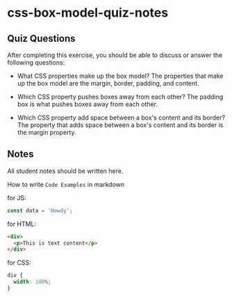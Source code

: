 # css-box-model-quiz-notes

## Quiz Questions

After completing this exercise, you should be able to discuss or answer the following questions:

- What CSS properties make up the box model?
  The properties that make up the box model are the margin, border, padding, and content.

- Which CSS property pushes boxes away from each other?
  The padding box is what pushes boxes away from each other.

- Which CSS property add space between a box's content and its border?
  The property that adds space between a box's content and its border is the margin property.

## Notes

All student notes should be written here.

How to write `Code Examples` in markdown

for JS:

```javascript
const data = 'Howdy';
```

for HTML:

```html
<div>
  <p>This is text content</p>
</div>
```

for CSS:

```css
div {
  width: 100%;
}
```
